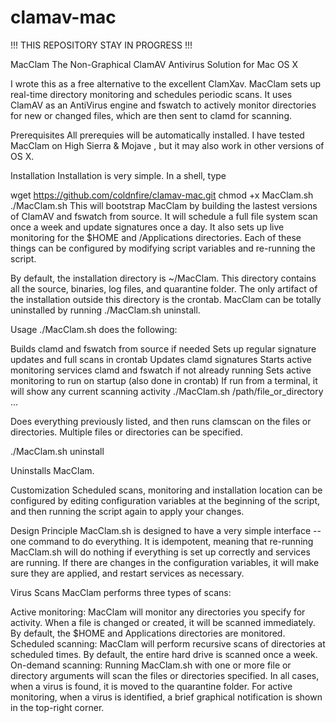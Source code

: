 # clamav-mac

!!! THIS REPOSITORY STAY IN PROGRESS !!!

MacClam
The Non-Graphical ClamAV Antivirus Solution for Mac OS X

I wrote this as a free alternative to the excellent ClamXav. MacClam sets up real-time directory monitoring and schedules periodic scans. It uses ClamAV as an AntiVirus engine and fswatch to actively monitor directories for new or changed files, which are then sent to clamd for scanning.

Prerequisites
All prerequies will be automatically installed. I have tested MacClam on High Sierra & Mojave , but it may also work in other versions of OS X.

Installation
Installation is very simple. In a shell, type

wget https://github.com/coldnfire/clamav-mac.git
chmod +x MacClam.sh
./MacClam.sh
This will bootstrap MacClam by building the lastest versions of ClamAV and fswatch from source. It will schedule a full file system scan once a week and update signatures once a day. It also sets up live monitoring for the $HOME and /Applications directories. Each of these things can be configured by modifying script variables and re-running the script.

By default, the installation directory is ~/MacClam. This directory contains all the source, binaries, log files, and quarantine folder. The only artifact of the installation outside this directory is the crontab. MacClam can be totally uninstalled by running ./MacClam.sh uninstall.

Usage
./MacClam.sh does the following:

Builds clamd and fswatch from source if needed
Sets up regular signature updates and full scans in crontab
Updates clamd signatures
Starts active monitoring services clamd and fswatch if not already running
Sets active monitoring to run on startup (also done in crontab)
If run from a terminal, it will show any current scanning activity
./MacClam.sh /path/file_or_directory ...

Does everything previously listed, and then runs clamscan on the files or directories. Multiple files or directories can be specified.

./MacClam.sh uninstall

Uninstalls MacClam.

Customization
Scheduled scans, monitoring and installation location can be configured by editing configuration variables at the beginning of the script, and then running the script again to apply your changes.

Design Principle
MacClam.sh is designed to have a very simple interface -- one command to do everything. It is idempotent, meaning that re-running MacClam.sh will do nothing if everything is set up correctly and services are running. If there are changes in the configuration variables, it will make sure they are applied, and restart services as necessary.

Virus Scans
MacClam performs three types of scans:

Active monitoring: MacClam will monitor any directories you specify for activity. When a file is changed or created, it will be scanned immediately. By default, the $HOME and Applications directories are monitored.
Scheduled scanning: MacClam will perform recursive scans of directories at scheduled times. By default, the entire hard drive is scanned once a week.
On-demand scanning: Running MacClam.sh with one or more file or directory arguments will scan the files or directories specified.
In all cases, when a virus is found, it is moved to the quarantine folder. For active monitoring, when a virus is identified, a brief graphical notification is shown in the top-right corner.
